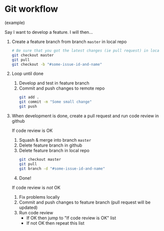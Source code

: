 # Git workflow

(example)

Say I want to develop a feature. I will then...

1. Create a feature branch from branch `master` in local repo
   ```sh
   # Be sure that you got the latest changes (ie pull request) in local repo
   git checkout master
   git pull
   git checkout -b "#some-issue-id-and-name"
   ```
1. Loop until done
   1. Develop and test in feature branch
   1. Commit and push changes to remote repo
      ```sh
      git add .
      git commit -m "Some small change"
      git push
      ```
1. When development is done, create a pull request and run code review in github  

   If code review is OK 
   1. Squash & merge into branch `master`
   1. Delete feature branch in github
   1. Delete feature branch in local repo
      ```sh
      git checkout master
      git pull
      git branch -d "#some-issue-id-and-name"
      ```
   1. Done!
   
   If code review is _not_ OK
   1. Fix problems locally
   1. Commit and push changes to feature branch (pull request will be updated)
   1. Run code review
      - If OK then jump to "If code review is OK" list
      - If not OK then repeat this list
